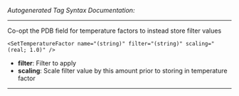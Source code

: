 _Autogenerated Tag Syntax Documentation:_

---
Co-opt the PDB field for temperature factors to instead store filter values

```
<SetTemperatureFactor name="(string)" filter="(string)" scaling="(real; 1.0)" />
```

-   **filter**: Filter to apply
-   **scaling**: Scale filter value by this amount prior to storing in temperature factor

---

